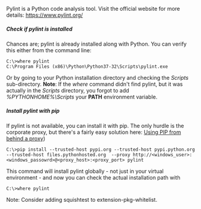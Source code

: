 Pylint is a Python code analysis tool. Visit the official website for more details: https://www.pylint.org/

##### Check if pylint is installed
Chances are; pylint is already installed along with Python. You can verify this either from the command line: 
``` dos
C:\>where pylint
C:\Program Files (x86)\Python\Python37-32\Scripts\pylint.exe
```
Or by going to your Python installation directory and checking the _Scripts_ sub-directory.
**Note**: If the _where_ command didn't find pylint, but it was actually in the _Scripts_ directory, you forgot to add _%PYTHONHOME%\Scripts_ your **PATH** environment variable.

##### Install pylint with pip
If pylint is not available, you can install it with pip. The only hurdle is the corporate proxy, but there's a fairly easy solution here: [Using PIP from behind a proxy](/Guides/Troubleshooting/Using-PIP-from-behind-a-proxy))
``` dos
C:\>pip install --trusted-host pypi.org --trusted-host pypi.python.org --trusted-host files.pythonhosted.org  --proxy http://<windows_user>:<windows_passowrd>@<proxy_host>:<proxy_port> pylint
```
This command will install pylint globally - not just in your virtual environment - and now you can check the actual installation path with 
``` dos
C:\>where pylint
```

Note: Consider adding squishtest to extension-pkg-whitelist.